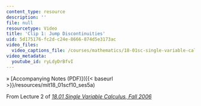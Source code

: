 ```yaml
---
content_type: resource
description: ''
file: null
resourcetype: Video
title: 'Clip 1: Jump Discontinuities'
uid: 5d175176-fc2d-c24e-8666-874d5e3173ac
video_files:
  video_captions_file: /courses/mathematics/18-01sc-single-variable-calculus-fall-2010/1.-differentiation/part-a-definition-and-basic-rules/session-5-discontinuity/clip-1-jump-discontinuities/ryLdyDrBfvI.vtt
video_metadata:
  youtube_id: ryLdyDrBfvI
---
```


» [Accompanying Notes (PDF)]({{< baseurl >}}/resources/mit18_01scf10_ses5a)

From Lecture 2 of [_18.01 Single Variable Calculus, Fall 2006_](/courses/18-01-single-variable-calculus-fall-2006/pages/video-lectures)